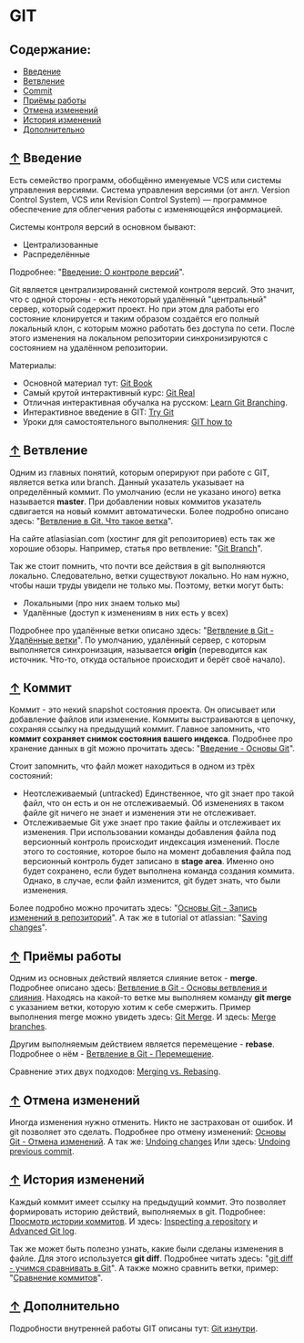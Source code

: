 # <a name="Home"></a> GIT

## Содержание:
- [Введение](#Overview)
- [Ветвление](#Branch)
- [Commit](#Commit)
- [Приёмы работы](#Actions)
- [Отмена изменений](#Cancel)
- [История изменений](#History)
- [Дополнительно](#Additional)

## [↑](#Home) <a name="Overview"></a> Введение
Есть семейство программ, обобщённо именуемые VCS или системы управления версиями.
Система управления версиями (от англ. Version Control System, VCS или Revision Control System) — программное обеспечение для облегчения работы с изменяющейся информацией.

Системы контроля версий в основном бывают:
- Централизованные
- Распределённые

Подробнее: "[Введение: О контроле версий](https://git-scm.com/book/ru/v1/Введение-О-контроле-версий)".

Git является централизированнй системой контроля версий. Это значит, что с одной стороны - есть некоторый удалённый "центральный" сервер, который содержит проект. Но при этом для работы его состояние клонируется и таким образом создаётся его полный локальный клон, с которым можно работать без доступа по сети. После этого изменения на локальном репозитории синхронизируются с состоянием на удалённом репозитории.

Материалы:
- Основной материал тут: [Git Book](https://git-scm.com/book/ru/v2)
- Самый крутой интерактивный курс: [Git Real](http://gitreal.codeschool.com/levels/1)
- Отличная интерактивная обучалка на русском: [Learn Git Branching](https://learngitbranching.js.org/).
- Интерактивное введение в GIT: [Try Git](https://try.github.io/levels/1/challenges/1)
- Уроки для самостоятельного выполнения: [GIT how to](https://githowto.com/ru)

## [↑](#Home) <a name="Branch"></a> Ветвление
Одним из главных понятий, которым оперируют при работе с GIT, является ветка или branch.
Данный указатель указывает на определённый коммит. По умолчанию (если не указано иного) ветка называется **master**. При добавлении новых коммитов указатель сдвигается на новый коммит автоматически.
Более подробно описано здесь: "[Ветвление в Git. Что такое ветка](https://git-scm.com/book/ru/v1/Ветвление-в-Git-Что-такое-ветка%3F)".

На сайте atlasiasian.com (хостинг для git репозиториев) есть так же хорошие обзоры. Например, статья про ветвление: "[Git Branch](https://www.atlassian.com/git/tutorials/using-branches)".

Так же стоит помнить, что почти все действия в git выполняются локально. Следовательно, ветки существуют локально. Но нам нужно, чтобы наши труды увидели не только мы.
Поэтому, ветки могут быть:
- Локальными (про них знаем только мы)
- Удалённые (доступ к изменениям в них есть у всех)

Подробнее про удалённые ветки описано здесь: "[Ветвление в Git - Удалённые ветки](https://git-scm.com/book/ru/v1/Ветвление-в-Git-Удалённые-ветки)". По умолчанию, удалённый сервер, с которым выполняется синхронизация, называется **origin** (переводится как источник. Что-то, откуда остальное происходит и берёт своё начало).

## [↑](#Home) <a name="Commit"></a> Коммит
Коммит - это некий snapshot состояния проекта. Он описывает или добавление файлов или изменение. Коммиты выстраиваются в цепочку, сохраняя ссылку на предыдущий коммит.
Главное запомнить, что **коммит сохраняет снимок состояния вашего индекса**.
Подробнее про хранение данных в git можно прочитать здесь: "[Введение - Основы Git](https://git-scm.com/book/ru/v1/Введение-Основы-Git)".

Стоит запомнить, что файл может находиться в одном из трёх состояний:
- Неотслеживаемый (untracked)
Единственное, что git знает про такой файл, что он есть и он не отслеживаемый.
Об изменениях в таком файле git ничего не знает и изменения эти не отслеживает.
- Отслеживаемые
Git уже знает про такие файлы и отслеживает их изменения.
При использовании команды добавления файла под версионный контроль происходит индексация изменений. После этого то состояние, которое было на момент добавления файла под версионный контроль будет записано в **stage area**. Именно оно будет сохранено, если будет выполнена команда создания коммита.
Однако, в случае, если файл изменится, git будет знать, что были изменения.

Более подробно можно прочитать здесь: "[Основы Git - Запись изменений в репозиторий](https://git-scm.com/book/ru/v1/Основы-Git-Запись-изменений-в-репозиторий)".
А так же в tutorial от atlassian: "[Saving changes](https://www.atlassian.com/git/tutorials/saving-changes)".

## [↑](#Home) <a name="Actions"></a> Приёмы работы
Одним из основных действий является слияние веток - **merge**.
Подробнее описано здесь: [Ветвление в Git - Основы ветвления и слияния](https://git-scm.com/book/ru/v1/Ветвление-в-Git-Основы-ветвления-и-слияния).
Находясь на какой-то ветке мы выполняем команду **git merge** с указанием ветки, которую хотим к себе смержить.
Пример выполнения merge можно увидеть здесь: [Git Merge](https://www.atlassian.com/git/tutorials/using-branches/git-merge).
И здесь: [Merge branches](https://backlog.com/git-tutorial/stepup/stepup2_4.html).

Другим выполняемым действием является перемещение - **rebase**.
Подробнее о нём - [Ветвление в Git - Перемещение](https://git-scm.com/book/ru/v1/Ветвление-в-Git-Перемещение).

Сравнение этих двух подходов: [Merging vs. Rebasing](https://www.atlassian.com/git/tutorials/merging-vs-rebasing).

## [↑](#Home) <a name="Cancel"></a> Отмена изменений
Иногда изменения нужно отменить. Никто не застрахован от ошибок. И git позволяет это сделать.
Подробнее про отмену изменений: [Основы Git - Отмена изменений](https://git-scm.com/book/ru/v1/Основы-Git-Отмена-изменений).
А так же: [Undoing changes](https://www.atlassian.com/git/tutorials/undoing-changes)
Или здесь: [Undoing previous commit](https://backlog.com/git-tutorial/stepup/stepup6_2.html).

## [↑](#Home) <a name="History"></a> История изменений
Каждый коммит имеет ссылку на предыдущий коммит. Это позволяет формировать историю действий, выполняемых в git.
Подробнее: [Просмотр истории коммитов](https://git-scm.com/book/ru/v1/Основы-Git-Просмотр-истории-коммитов).
И здесь: [Inspecting a repository](https://www.atlassian.com/git/tutorials/inspecting-a-repository) и [Advanced Git log](https://www.atlassian.com/git/tutorials/git-log).

Так же может быть полезно узнать, какие были сделаны изменения в файле. Для этого используется **git diff**. Подробнее читать здесь: "[git diff - учимся сравнивать в Git](http://zencoder.ru/git/git-diff/)". А также можно сравнить ветки, пример: "[Сравнение коммитов](http://uleming.github.io/gitbook/3_Сравнение_коммитов_-_git_diff.html)".

## [↑](#Home) <a name="Additional"></a> Дополнительно
Подробности внутренней работы GIT описаны тут: [Git изнутри](https://git-scm.com/book/ru/v1/Git-изнутри).